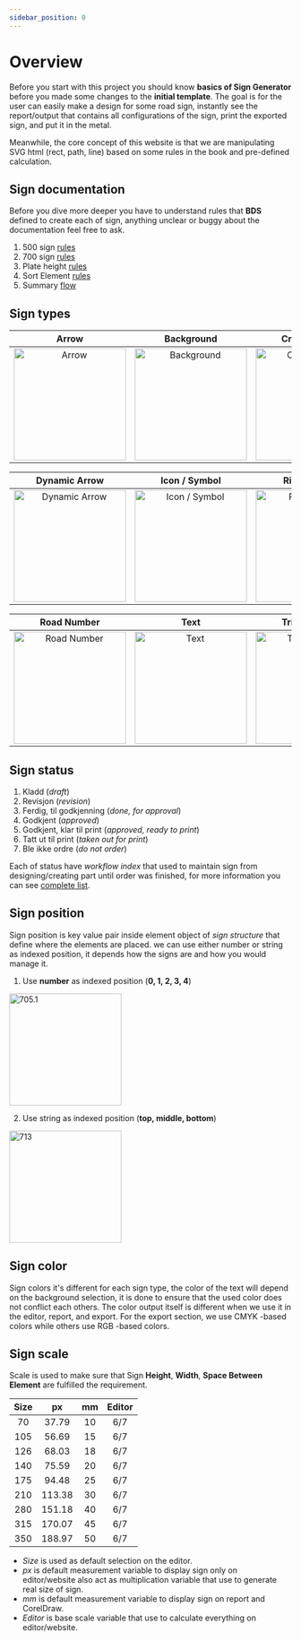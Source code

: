 ```yaml
---
sidebar_position: 0
---
```


# Overview

Before you start with this project you should know **basics of Sign Generator** before you made some changes to the **initial template**.
The goal is for the user can easily make a design for some road sign, instantly see the report/output that contains all configurations of the sign, print the exported sign, and put it in the metal.

Meanwhile, the core concept of this website is that we are manipulating SVG html (rect, path, line) based on some rules in the book and pre-defined calculation.

## Sign documentation

Before you dive more deeper you have to understand rules that **BDS** defined to create each of sign, anything unclear or buggy about the documentation feel free to ask.
1. 500 sign [rules](https://drive.google.com/file/d/1SfsTP_9bAJaSp7Pd3DxioezUsMEb9GPe/view?usp=share_link)
2. 700 sign [rules](https://drive.google.com/file/d/1dMss2_3l9MFvrcL6Fogul3ZxXRkohy4D/view?usp=share_link)
3. Plate height [rules](https://drive.google.com/file/d/1lFjnX2NxB9bhyvs_xdD2jFMMHKnC4oIe/view?usp=share_link)
3. Sort Element [rules](https://drive.google.com/file/d/1wc5aDt4rWef7K3K-UNxKYW6HkubEl2XL/view?usp=sharing)
4. Summary [flow](https://drive.google.com/file/d/19zO0TJAQINgf_1Gp_Zc9xmvNDNhUdPbZ/view?usp=sharing)

## Sign types

| Arrow | Background | CrossNumber |
|:-----:|:----------:|:-----------:|
| <img src="/img/bds-sign/sign-type/arrow.png" alt="Arrow" width="200" height="200" /> | <img src="/img/bds-sign/sign-type/background.png" alt="Background" width="200" height="200" /> | <img src="/img/bds-sign/sign-type/cross-number.png" alt="CrossNumber" width="200" height="200" /> |

| Dynamic Arrow | Icon / Symbol | Ring Number |
|:-------------:|:-------------:|:-----------:|
| <img src="/img/bds-sign/sign-type/dynamic-arrow.png" alt="Dynamic Arrow" width="200" height="200" /> | <img src="/img/bds-sign/sign-type/icon.png" alt="Icon / Symbol" width="200" height="200" /> | <img src="/img/bds-sign/sign-type/ring-number.png" alt="Ring Number" width="200" height="200" /> |

| Road Number | Text | Triangle Edge |
:-----------:|:----:|:-------------:|
| <img src="/img/bds-sign/sign-type/road-number.png" alt="Road Number" width="200" height="200" /> | <img src="/img/bds-sign/sign-type/text.png" alt="Text" width="200" height="200" /> | <img src="/img/bds-sign/sign-type/triangle-edge.png" alt="Triangle Edge" width="200" height="200" /> |

## Sign status
1. Kladd (*draft*)
2. Revisjon (*revision*)
3. Ferdig, til godkjenning (*done, for approval*)
4. Godkjent (*approved*)
5. Godkjent, klar til print (*approved, ready to print*)
6. Tatt ut til print (*taken out for print*)
7. Ble ikke ordre (*do not order*)

Each of status have *workflow index* that used to maintain sign from designing/creating part until order was finished, for more information you can see [complete list](https://skilt.bdsamferdsel.no/settings/statuses).

## Sign position

Sign position is key value pair inside element object of *sign structure* that define where the elements are placed. we can use either number or string as indexed position, it depends how the signs are and how you would manage it.

1. Use **number** as indexed position (**0, 1, 2, 3, 4**)
<img src="/img/bds-sign/overview/overview-sign-1.png" alt="705.1" width="200" height="200" />

2. Use string as indexed position (**top, middle, bottom**)
<img src="/img/bds-sign/overview/overview-sign-2.png" alt="713" width="200" height="200" />

## Sign color

Sign colors it's different for each sign type, the color of the text will depend on the background selection, it is done to ensure that the used color does not conflict each others. The color output itself is different when we use it in the editor, report, and export. For the export section, we use CMYK -based colors while others use RGB -based colors.

## Sign scale

Scale is used to make sure that Sign **Height**, **Width**, **Space Between Element** are fulfilled the requirement.

| Size | px | mm | Editor |
|:----:|:--:|:--:|:------:|
| 70 |37.79 | 10 | 6/7 |
| 105 |56.69 | 15 | 6/7 |
| 126 |68.03 | 18 | 6/7 |
| 140 |75.59 | 20 | 6/7 |
| 175 |94.48 | 25 | 6/7 |
| 210 |113.38 | 30 | 6/7 |
| 280 |151.18 | 40 | 6/7 |
| 315 |170.07 | 45 | 6/7 |
| 350 |188.97 | 50 | 6/7 |

- *Size* is used as default selection on the editor.
- *px* is default measurement variable to display sign only on editor/website also act as multiplication variable that use to generate real size of sign.
- *mm* is default measurement variable to display sign on report and CorelDraw.
- *Editor* is base scale variable that use to calculate everything on editor/website.
